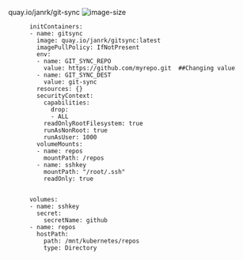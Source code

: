 quay.io/janrk/git-sync
<img src="https://img.shields.io/docker/image-size/janrk/git-sync" alt="image-size">


          initContainers:
          - name: gitsync
            image: quay.io/janrk/gitsync:latest
            imagePullPolicy: IfNotPresent
            env:
            - name: GIT_SYNC_REPO
              value: https://github.com/myrepo.git  ##Changing value
            - name: GIT_SYNC_DEST
              value: git-sync
            resources: {}
            securityContext:
              capabilities:
                drop:
                - ALL
              readOnlyRootFilesystem: true
              runAsNonRoot: true
              runAsUser: 1000
            volumeMounts:
            - name: repos
              mountPath: /repos
            - name: sshkey
              mountPath: "/root/.ssh"
              readOnly: true


          volumes:
          - name: sshkey
            secret:
              secretName: github
          - name: repos
            hostPath:
              path: /mnt/kubernetes/repos
              type: Directory
